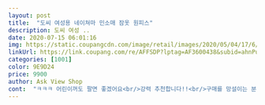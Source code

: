```yaml
---
layout: post 
title:  "도씨 여성용 네이쳐마 민소매 잠옷 원피스" 
description: 도씨 여성 ..
date: 2020-07-15 06:01:16 
img: https://static.coupangcdn.com/image/retail/images/2020/05/04/17/6/173f90e4-4f15-4734-81a4-66aeec1f3018.jpg 
linkUrl: https://link.coupang.com/re/AFFSDP?lptag=AF3600438&subid=ahnPublicAsk&pageKey=1548576139&itemId=2650515901&vendorItemId=70641349588&traceid=V0-113-b4a639dc24a898d6 
categories: [1001] 
color: 9E9D24 
price: 9900 
author: Ask View Shop 
cont:  "ㅋㅋㅋ 어린이꺼도 팔면 좋겠어요<br/>강력 추천합니다!!<br/>구매를 망설이는 분들께 조금이나마 도움이 되길 바라는 마음으로 작성합니다!!<br/>그렇다고 살이 쪄보이는게 아니고 가슴아래부분으로 잡아주기 때문에 55부터 77사이즈까지도 편하게 착용할 수 있을것 같아요.<br/> 제가 하비인데 원피스타입이 하비를 가려주거든요 ㅎㅎㅎ<br/>그레이, 네이비 주문했는데 색깔별로 하나씩 사려고요!<br/>네이비랑 그레이를 같이 구매해서 번갈아가며 입어야겠어요.<br/> 둘다 색깔이랑 도트사이즈가 틀려서 실내에서 편하고 예쁘게 입을 수 있겠어요<br/>디자인도 잠옷 같지 않으면서 예쁜 잠옷 같은 느낌도 있고요 단추 하나 하나 포인트로 장식되어 있는것이 깔끔하고 예쁘네요 저희 딸이 이거 보더니 너무 이쁘다고 하네요 딸눈에는 예쁜 원피스로 보이나봐요<br/>무더운 여름철에도 시원하게 착용할 수 있어서 가격대비 가성비 최고네요.<br/><br/>민소매 디자인이라 시원하게 착용하기 좋아요.<br/><br/>봉제선도 깔끔해요ㅋㅋㅋㅋㅋ<br/>소재가 시원해서 한여름에도 무난히 잘 입을 수 있겠어요<br/>소재가 정말 시원해요!!<br/>시원하게 입기 딱 좋아요<br/>시원하면서도 까슬하지 않고 FREE사이즈라서 제가 66사이즈인데도 불편함 없이 입을 수 있었어요<br/>암튼 강추 합니다 저는 두개 샀는데이번에<br/>엄마랑 언니 주려고 한번 더 구입하려고요♡<br/>여름에 땀이 엄청 많이 나는 체질이라 구입했어요전제적으로 넉넉한 사이즈라 77사이즈 분들도 무난하게 입을 수 있을것 같구요<br/>여름철 집에서 입을 수 있는 옷을 찾고 있었는데 시원하면서 편하게 입을 수 있는 원피스를 찾고 있었거든요<br/>원단이 엄청 부드럽고 시원한 원단입니다<br/>원래는 잠옷으로 입으려고 구입했는데요<br/>이 정도 퀄리티에 만원도 안되는 가격이라니.<br/>.<br/>♡<br/>이 제품 free로 나와서, 77 사이즈까지 무난하게 커버 가능할듯!!<br/>임신부들도 만삭만 아니라면 여름철에 편하게 착용하실 수 있을것 같아요<br/>입어보니까 잠옷 겸 편안하게 홈웨어로 입어도 좋을 거 같아요<br/>저는 55 사이즈인데요<br/>저희 딸도 사주고싶네요<br/>전체적인 길이도 만족하고 특히 원단이 지금 입기에 너무 좋고 한여름에도 시원하게 입을 수 있어서 좋은것 같아요<br/>제 키에 무릎아래로 내려오는 사이즈라 앉았을때도 서있을때도 편안하게 착용할 수 있었어요<br/>집에서 생활을 할때는 원피스를 입는게 편한데 길이감이 너무 짧거나 너무 길면 불편했는데<br/>쿠팡에서 구매한 물건이 참 많은데 잠옷 후기는 처음이네요ㅋㅋ<br/>프리 사이즈인데 77까지 무난하게 입을 수 있을듯?<br/>" 
---
```

